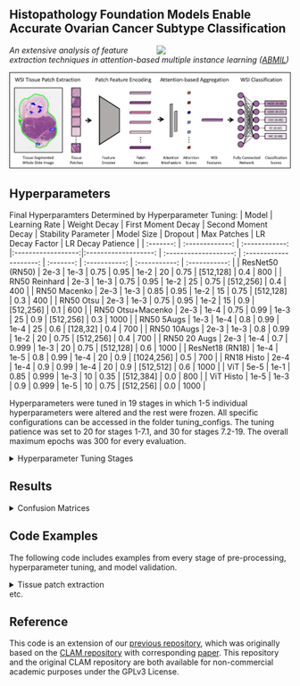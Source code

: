 ## Histopathology Foundation Models Enable Accurate Ovarian Cancer Subtype Classification
<img src="CISTIB logo.png" align="right" width="240"/>

*An extensive analysis of feature extraction techniques in attention-based multiple instance learning ([ABMIL](https://proceedings.mlr.press/v80/ilse18a.html?ref=https://githubhelp.com))* 


<img src="ABMILpipelineUpdate-min.png" align="centre" width="900"/>

## Hyperparameters
Final Hyperparamters Determined by Hyperparameter Tuning: 
| Model | Learning Rate | Weight Decay | First Moment Decay | Second Moment Decay | Stability Parameter | Model Size | Dropout | Max Patches | LR Decay Factor | LR Decay Patience | 
| :-------: | :-------------: | :------------: |:------------------:|:-------------------: | :-------------------: | :--------------------: | :-------: | :-----------: | :-----------: | :-----------: |
| ResNet50 (RN50) | 2e-3 | 1e-3 | 0.75 | 0.95 | 1e-2 | 20 | 0.75 | [512,128] | 0.4 | 800 | 
| RN50 Reinhard  | 2e-3 | 1e-3 | 0.75 | 0.95 | 1e-2 | 25 | 0.75 | [512,256] | 0.4 | 400 | 
| RN50 Macenko | 2e-3 | 1e-3 | 0.85 | 0.95 | 1e-2 | 15 | 0.75 | [512,128] | 0.3 | 400 | 
| RN50 Otsu | 2e-3 | 1e-3 | 0.75 | 0.95 | 1e-2 | 15 | 0.9 | [512,256] | 0.1 | 600 | 
| RN50 Otsu+Macenko | 2e-3 | 1e-4 | 0.75 | 0.99 | 1e-3 | 25 |  0.9 | [512,256] | 0.3 | 1000 | 
| RN50 5Augs | 1e-3 | 1e-4 | 0.8 | 0.99 | 1e-4 | 25 | 0.6 | [128,32] | 0.4 | 700 | 
| RN50 10Augs | 2e-3 | 1e-3 | 0.8 | 0.99 | 1e-2 | 20 | 0.75 | [512,256] | 0.4 | 700 | 
| RN50 20 Augs | 2e-3 | 1e-4 | 0.7 | 0.999 | 1e-3 | 20 | 0.75 | [512,128] | 0.6 | 1000 | 
| ResNet18 (RN18) | 1e-4 | 1e-5 | 0.8 | 0.99 | 1e-4 | 20 | 0.9 | [1024,256] | 0.5 | 700 | 
| RN18 Histo | 2e-4 | 1e-4 | 0.9 | 0.99 | 1e-4 | 20 | 0.9 | [512,512] | 0.6 | 1000 | 
| ViT | 5e-5 | 1e-1 | 0.85 | 0.999 | 1e-3 | 10 | 0.35 | [512,384] | 0.0 | 800 | 
| ViT Histo | 1e-5 | 1e-3 | 0.9 | 0.999 | 1e-5 | 10 | 0.75 | [512,256] | 0.0 | 1000 | 



Hyperparameters were tuned in 19 stages in which 1-5 individual hyperparameters were altered and the rest were frozen. All specific configurations can be accessed in the folder tuning_configs. The tuning patience was set to 20 for stages 1-7.1, and 30 for stages 7.2-19. The overall maximum epochs was 300 for every evaluation.

<details>
<summary>
Hyperparameter Tuning Stages
</summary>
An issue with unstable random seeds effected some early experiments, but this was resolved before tuning stage 11 for each model. Models which were not effected by this were not subject to tuning stages 11 and 12, which repeated previous models using fixed random seeds.

- Stage 1: Learning Rate, Model Size
- Stage 2: Dropout, Max Patches
- Stage 3: First Moment Decay, Second Moment Decay
- Stage 4: Weight Decay, Learning Rate
- Stage 5: First Moment Decay, Stability Parameter
- Stage 6: Model Size, Max Patches
- Stage 7: LR Decay Factor, LR Decay Patience
- Stage 8: Learning Rate, Dropout
- Stage 9: Model Size
- Stage 10: Learning Rate, Model Size, LR Decay Patience
- Stage 11: Repeat of stage 10 with fixed random seeds
- Stage 12: Repeat of best from first 9 stages with fixed random seeds
- Stage 13: Dropout, Max Patches
- Stage 14: LR Decay Factor, LR Decay Patience
- Stage 15: Learning Rate, Model Size
- Stage 16: Max Patches, Weight Decay
- Stage 17: Model Size
- Stage 18: First Moment Decay, Second Moment Decay
- Stage 19: Learning Rate, First Moment Decay, Model Size, Dropout, Max Patches  


</details>

## Results


<details>
<summary>
Confusion Matrices
</summary>


<details>
<summary>
ResNet50 Baseline Cross-Validation
</summary>

|  | HGSC | LGSC |  CCC | EC | MC |
| :----------: | :----------: | :----------: | :----------: | :----------: | :----------: |
| HGSC | **1175** | 19 | 25 | 37 | 10 |
| LGSC | 62 | **22** | 2 | 4 | 2 |
| CCC | 60 | 4 | **120** | 6 | 8 |
| EC | 48 | 4 | 1 | **131** | 25 |
| MC | 8 | 0 | 6 | 40 | **45** |

class 0 precision: 0.86844 recall: 0.92812 f1: 0.89729

class 1 precision: 0.44898 recall: 0.23913 f1: 0.31206

class 2 precision: 0.77922 recall: 0.60606 f1: 0.68182

class 3 precision: 0.60092 recall: 0.62679 f1: 0.61358

class 4 precision: 0.50000 recall: 0.45455 f1: 0.47619

</details>

<details>
<summary>
ResNet50 Baseline Hold-out Testing
</summary>

|  | HGSC | LGSC |  CCC | EC | MC |
| :----------: | :----------: | :----------: | :----------: | :----------: | :----------: |
| HGSC | **20** | 0 | 0 | 0 | 0 |
| LGSC | 6 | **6** | 0 | 4 | 4 |
| CCC | 9 | 2 | **8** | 1 | 0 |
| EC | 3 | 0 | 0 | **17** | 0 |
| MC | 3 | 0 | 2 | 0 | **15** |

class 0 precision: 0.48780 recall: 1.00000 f1: 0.65574

class 1 precision: 0.75000 recall: 0.30000 f1: 0.42857

class 2 precision: 0.80000 recall: 0.40000 f1: 0.53333

class 3 precision: 0.77273 recall: 0.85000 f1: 0.80952

class 4 precision: 0.78947 recall: 0.75000 f1: 0.76923

</details>


<details>
<summary>
ResNet50 Baseline External Validation
</summary>

|  | HGSC | LGSC |  CCC | EC | MC |
| :----------: | :----------: | :----------: | :----------: | :----------: | :----------: |
| HGSC | **26** | 0 | 0 | 4 | 0 |
| LGSC | 7 | **2** | 0 | 0 | 0 |
| CCC | 2 | 1 | **17** | 0 | 0 |
| EC | 2 | 0 | 0 | **9** | 0 |
| MC | 0 | 0 | 0 | 3 | **7** |

class 0 precision: 0.70270 recall: 0.86667 f1: 0.77612

class 1 precision: 0.66667 recall: 0.22222 f1: 0.33333

class 2 precision: 1.00000 recall: 0.85000 f1: 0.91892

class 3 precision: 0.56250 recall: 0.81818 f1: 0.66667

class 4 precision: 1.00000 recall: 0.70000 f1: 0.82353

</details>

<details>
<summary>
ResNet50 Reinhard Normalised Cross-Validation
</summary>

|  | HGSC | LGSC |  CCC | EC | MC |
| :----------: | :----------: | :----------: | :----------: | :----------: | :----------: |
| HGSC | **1158** | 8 | 60 | 25 | 15 |
| LGSC | 70 | **13** | 5 | 1 | 3 |
| CCC | 56 | 5 | **126** | 0 | 11 |
| EC | 54 | 8 | 3 | **89** | 55 |
| MC | 11 | 0 | 8 | 36 | **44** |



</details>

<details>
<summary>
ResNet50 Reinhard Normalised Hold-out Testing
</summary>

|  | HGSC | LGSC |  CCC | EC | MC |
| :----------: | :----------: | :----------: | :----------: | :----------: | :----------: |
| HGSC | **20** | 0 | 0 | 0 | 0 |
| LGSC | 7 | **6** | 0 | 3 | 4 |
| CCC | 9 | 1 | **10** | 0 | 0 |
| EC | 5 | 1 | 0 | **13** | 1 |
| MC | 2 | 0 | 2 | 0 | **16** |


</details>


<details>
<summary>
ResNet50 Reinhard Normalised External Validation
</summary>

|  | HGSC | LGSC |  CCC | EC | MC |
| :----------: | :----------: | :----------: | :----------: | :----------: | :----------: |
| HGSC | **25** | 0 | 2 | 3 | 0 |
| LGSC | 4 | **4** | 1 | 0 | 0 |
| CCC | 3 | 1 | **16** | 0 | 0 |
| EC | 1 | 0 | 0 | **10** | 0 |
| MC | 0 | 0 | 0 | 2 | **8** |

class 0 precision: 0.75758 recall: 0.83333 f1: 0.79365

class 1 precision: 0.80000 recall: 0.44444 f1: 0.57143

class 2 precision: 0.84211 recall: 0.80000 f1: 0.82051

class 3 precision: 0.66667 recall: 0.90909 f1: 0.76923

class 4 precision: 1.00000 recall: 0.80000 f1: 0.88889

</details>

<details>
<summary>
ResNet50 Macenko Normalised Cross-Validation
</summary>

|  | HGSC | LGSC |  CCC | EC | MC |
| :----------: | :----------: | :----------: | :----------: | :----------: | :----------: |
| HGSC | **1154** | 23 | 50 | 33 | 6 |
| LGSC | 55 | **31** | 1 | 3 | 2 |
| CCC | 68 | 3 | **120** | 1 | 6 |
| EC | 48 | 9 | 1 | **130** | 21 |
| MC | 9 | 1 | 7 | 41 | **41** |

class 0 precision: 0.86507 recall: 0.91153 f1: 0.88769

class 1 precision: 0.46269 recall: 0.33696 f1: 0.38994

class 2 precision: 0.67039 recall: 0.60606 f1: 0.63660

class 3 precision: 0.62500 recall: 0.62201 f1: 0.62350

class 4 precision: 0.53947 recall: 0.41414 f1: 0.46857

</details>

<details>
<summary>
ResNet50 Macenko Normalised Hold-out Testing
</summary>

|  | HGSC | LGSC |  CCC | EC | MC |
| :----------: | :----------: | :----------: | :----------: | :----------: | :----------: |
| HGSC | **20** | 0 | 0 | 0 | 0 |
| LGSC | 7 | **7** | 0 | 4 | 2 |
| CCC | 10 | 1 | **9** | 0 | 0 |
| EC | 4 | 2 | 0 | **14** | 0 |
| MC | 5 | 0 | 2 | 0 | **13** |

class 0 precision: 0.43478 recall: 1.00000 f1: 0.60606

class 1 precision: 0.70000 recall: 0.35000 f1: 0.46667

class 2 precision: 0.81818 recall: 0.45000 f1: 0.58065

class 3 precision: 0.77778 recall: 0.70000 f1: 0.73684

class 4 precision: 0.86667 recall: 0.65000 f1: 0.74286

</details>


<details>
<summary>
ResNet50 Macenko Normalised External Validation
</summary>

|  | HGSC | LGSC |  CCC | EC | MC |
| :----------: | :----------: | :----------: | :----------: | :----------: | :----------: |
| HGSC | **29** | 0 | 0 | 1 | 0 |
| LGSC | 6 | **3** | 0 | 0 | 0 |
| CCC | 2 | 2 | **16** | 0 | 0 |
| EC | 2 | 0 | 0 | **8** | 1 |
| MC | 0 | 0 | 0 | 1 | **9** |

class 0 precision: 0.74359 recall: 0.96667 f1: 0.84058

class 1 precision: 0.60000 recall: 0.33333 f1: 0.42857

class 2 precision: 1.00000 recall: 0.80000 f1: 0.88889

class 3 precision: 0.80000 recall: 0.72727 f1: 0.76190

class 4 precision: 0.90000 recall: 0.90000 f1: 0.90000

</details>


<details>
<summary>
ResNet50 Otsu Thresholding Cross-Validation
</summary>

|  | HGSC | LGSC |  CCC | EC | MC |
| :----------: | :----------: | :----------: | :----------: | :----------: | :----------: |
| HGSC | **1169** | 28 | 23 | 34 | 12 |
| LGSC | 62 | **25** | 1 | 2 | 2 |
| CCC | 73 | 4 | **113** | 3 | 5 |
| EC | 55 | 2 | 5 | **116** | 31 |
| MC | 10 | 0 | 7 | 45 | **37** |

class 0 precision: 0.85391 recall: 0.92338 f1: 0.88729

class 1 precision: 0.42373 recall: 0.27174 f1: 0.33113

class 2 precision: 0.75839 recall: 0.57071 f1: 0.65130

class 3 precision: 0.58000 recall: 0.55502 f1: 0.56724

class 4 precision: 0.42529 recall: 0.37374 f1: 0.39785

</details>

<details>
<summary>
ResNet50 Otsu Thresholding Hold-out Testing
</summary>

|  | HGSC | LGSC |  CCC | EC | MC |
| :----------: | :----------: | :----------: | :----------: | :----------: | :----------: |
| HGSC | **20** | 0 | 0 | 0 | 0 |
| LGSC | 6 | **9** | 0 | 3 | 2 |
| CCC | 10 | 3 | **7** | 0 | 0 |
| EC | 3 | 1 | 0 | **16** | 0 |
| MC | 5 | 0 | 2 | 0 | **13** |

class 0 precision: 0.45455 recall: 1.00000 f1: 0.62500

class 1 precision: 0.69231 recall: 0.45000 f1: 0.54545

class 2 precision: 0.77778 recall: 0.35000 f1: 0.48276

class 3 precision: 0.84211 recall: 0.80000 f1: 0.82051

class 4 precision: 0.86667 recall: 0.65000 f1: 0.74286


</details>


<details>
<summary>
ResNet50 Otsu Thresholding External Validation
</summary>

|  | HGSC | LGSC |  CCC | EC | MC |
| :----------: | :----------: | :----------: | :----------: | :----------: | :----------: |
| HGSC | **30** | 0 | 0 | 0 | 0 |
| LGSC | 5 | **4** | 0 | 0 | 0 |
| CCC | 3 | 1 | **16** | 0 | 0 |
| EC | 2 | 0 | 0 | **9** | 0 |
| MC | 0 | 0 | 0 | 2 | **8** |

class 0 precision: 0.75000 recall: 1.00000 f1: 0.85714

class 1 precision: 0.80000 recall: 0.44444 f1: 0.57143

class 2 precision: 1.00000 recall: 0.80000 f1: 0.88889

class 3 precision: 0.81818 recall: 0.81818 f1: 0.81818

class 4 precision: 1.00000 recall: 0.80000 f1: 0.88889

</details>



<details>
<summary>
ResNet50 Otsu+Macenko Cross-Validation
</summary>

|  | HGSC | LGSC |  CCC | EC | MC |
| :----------: | :----------: | :----------: | :----------: | :----------: | :----------: |
| HGSC | **1163** | 34 | 33 | 32 | 4 |
| LGSC | 54 | **29** | 6 | 2 | 1 |
| CCC | 69 | 3 | **118** | 3 | 5 |
| EC | 50 | 6 | 2 | **127** | 24 |
| MC | 12 | 1 | 3 | 37 | **46** |

class 0 precision: 0.86276 recall: 0.91864 f1: 0.88982

class 1 precision: 0.39726 recall: 0.31522 f1: 0.35152

class 2 precision: 0.72840 recall: 0.59596 f1: 0.65556

class 3 precision: 0.63184 recall: 0.60766 f1: 0.61951

class 4 precision: 0.57500 recall: 0.46465 f1: 0.51397

</details>

<details>
<summary>
ResNet50 Otsu+Macenko Hold-out Testing
</summary>

|  | HGSC | LGSC |  CCC | EC | MC |
| :----------: | :----------: | :----------: | :----------: | :----------: | :----------: |
| HGSC | **20** | 0 | 0 | 0 | 0 |
| LGSC | 8 | **7** | 0 | 3 | 2 |
| CCC | 9 | 2 | **9** | 0 | 0 |
| EC | 4 | 2 | 0 | **14** | 0 |
| MC | 7 | 0 | 2 | 2 | **9** |

class 0 precision: 0.41667 recall: 1.00000 f1: 0.58824

class 1 precision: 0.63636 recall: 0.35000 f1: 0.45161

class 2 precision: 0.81818 recall: 0.45000 f1: 0.58065

class 3 precision: 0.73684 recall: 0.70000 f1: 0.71795

class 4 precision: 0.81818 recall: 0.45000 f1: 0.58065

</details>


<details>
<summary>
ResNet50 Otsu+Macenko External Validation
</summary>

|  | HGSC | LGSC |  CCC | EC | MC |
| :----------: | :----------: | :----------: | :----------: | :----------: | :----------: |
| HGSC | **29** | 0 | 0 | 1 | 0 |
| LGSC | 5 | **4** | 0 | 0 | 0 |
| CCC | 2 | 0 | **18** | 0 | 0 |
| EC | 2 | 0 | 0 | **9** | 0 |
| MC | 1 | 0 | 0 | 0 | **9** |

class 0 precision: 0.74359 recall: 0.96667 f1: 0.84058

class 1 precision: 1.00000 recall: 0.44444 f1: 0.61538

class 2 precision: 1.00000 recall: 0.90000 f1: 0.94737

class 3 precision: 0.90000 recall: 0.81818 f1: 0.85714

class 4 precision: 1.00000 recall: 0.90000 f1: 0.94737

</details>


<details>
<summary>
ResNet50 5Augs Cross-Validation
</summary>

|  | HGSC | LGSC |  CCC | EC | MC |
| :----------: | :----------: | :----------: | :----------: | :----------: | :----------: |
| HGSC | **1144** | 41 | 23 | 51 | 7 |
| LGSC | 56 | **29** | 4 | 2 | 1 |
| CCC | 67 | 6 | **116** | 2 | 7 |
| EC | 53 | 6 | 0 | **121** | 29 |
| MC | 12 | 0 | 4 | 35 | **48** |


</details>

<details>
<summary>
ResNet50 5Augs Hold-out Testing
</summary>

|  | HGSC | LGSC |  CCC | EC | MC |
| :----------: | :----------: | :----------: | :----------: | :----------: | :----------: |
| HGSC | **20** | 0 | 0 | 0 | 0 |
| LGSC | 6 | **7** | 1 | 4 | 2 |
| CCC | 10 | 3 | **7** | 0 | 0 |
| EC | 4 | 0 | 0 | **16** | 0 |
| MC | 3 | 0 | 2 | 0 | **15** |


</details>


<details>
<summary>
ResNet50 5Augs External Validation
</summary>

|  | HGSC | LGSC |  CCC | EC | MC |
| :----------: | :----------: | :----------: | :----------: | :----------: | :----------: |
| HGSC | **28** | 0 | 0 | 2 | 0 |
| LGSC | 4 | **4** | 0 | 1 | 0 |
| CCC | 2 | 1 | **17** | 0 | 0 |
| EC | 2 | 0 | 0 | **9** | 0 |
| MC | 0 | 0 | 0 | 3 | **7** |

class 0 precision: 0.77778 recall: 0.93333 f1: 0.84848

class 1 precision: 0.80000 recall: 0.44444 f1: 0.57143

class 2 precision: 1.00000 recall: 0.85000 f1: 0.91892

class 3 precision: 0.60000 recall: 0.81818 f1: 0.69231

class 4 precision: 1.00000 recall: 0.70000 f1: 0.82353

</details>



<details>
<summary>
ResNet50 10Augs Cross-Validation
</summary>

|  | HGSC | LGSC |  CCC | EC | MC |
| :----------: | :----------: | :----------: | :----------: | :----------: | :----------: |
| HGSC | **1164** | 29 | 25 | 42 | 6 |
| LGSC | 57 | **32** | 1 | 1 | 1 |
| CCC | 55 | 6 | **132** | 5 | 0 |
| EC | 47 | 6 | 1 | **131** | 24 |
| MC | 10 | 0 | 7 | 43 | **39** |

class 0 precision: 0.87322 recall: 0.91943 f1: 0.89573

class 1 precision: 0.43836 recall: 0.34783 f1: 0.38788

class 2 precision: 0.79518 recall: 0.66667 f1: 0.72527

class 3 precision: 0.59009 recall: 0.62679 f1: 0.60789

class 4 precision: 0.55714 recall: 0.39394 f1: 0.46154

</details>

<details>
<summary>
ResNet50 10Augs Hold-out Testing
</summary>

|  | HGSC | LGSC |  CCC | EC | MC |
| :----------: | :----------: | :----------: | :----------: | :----------: | :----------: |
| HGSC | **19** | 0 | 0 | 1 | 0 |
| LGSC | 6 | **7** | 0 | 4 | 3 |
| CCC | 11 | 3 | **6** | 0 | 0 |
| EC | 4 | 0 | 0 | **16** | 0 |
| MC | 2 | 0 | 2 | 0 | **16** |

class 0 precision: 0.45238 recall: 0.95000 f1: 0.61290

class 1 precision: 0.70000 recall: 0.35000 f1: 0.46667

class 2 precision: 0.75000 recall: 0.30000 f1: 0.42857

class 3 precision: 0.76190 recall: 0.80000 f1: 0.78049

class 4 precision: 0.84211 recall: 0.80000 f1: 0.82051

</details>


<details>
<summary>
ResNet50 10Augs External Validation
</summary>

|  | HGSC | LGSC |  CCC | EC | MC |
| :----------: | :----------: | :----------: | :----------: | :----------: | :----------: |
| HGSC | **28** | 0 | 0 | 2 | 0 |
| LGSC | 4 | **5** | 0 | 0 | 0 |
| CCC | 2 | 2 | **16** | 0 | 0 |
| EC | 1 | 1 | 0 | **9** | 0 |
| MC | 0 | 0 | 0 | 3 | **7** |

class 0 precision: 0.80000 recall: 0.93333 f1: 0.86154

class 1 precision: 0.62500 recall: 0.55556 f1: 0.58824

class 2 precision: 1.00000 recall: 0.80000 f1: 0.88889

class 3 precision: 0.64286 recall: 0.81818 f1: 0.72000

class 4 precision: 1.00000 recall: 0.70000 f1: 0.82353

</details>


<details>
<summary>
ResNet50 20Augs Cross-Validation
</summary>

|  | HGSC | LGSC |  CCC | EC | MC |
| :----------: | :----------: | :----------: | :----------: | :----------: | :----------: |
| HGSC | **1125** | 48 | 50 | 40 | 3 |
| LGSC | 53 | **31** | 4 | 2 | 2 |
| CCC | 51 | 10 | **127** | 3 | 7 |
| EC | 46 | 3 | 1 | **126** | 33 |
| MC | 10 | 0 | 5 | 36 | **48** |

class 0 precision: 0.87549 recall: 0.88863 f1: 0.88201

class 1 precision: 0.33696 recall: 0.33696 f1: 0.33696

class 2 precision: 0.67914 recall: 0.64141 f1: 0.65974

class 3 precision: 0.60870 recall: 0.60287 f1: 0.60577

class 4 precision: 0.51613 recall: 0.48485 f1: 0.50000

</details>

<details>
<summary>
ResNet50 20Augs Hold-out Testing
</summary>

|  | HGSC | LGSC |  CCC | EC | MC |
| :----------: | :----------: | :----------: | :----------: | :----------: | :----------: |
| HGSC | **19** | 0 | 0 | 1 | 0 |
| LGSC | 6 | **6** | 1 | 4 | 3 |
| CCC | 6 | 2 | **11** | 1 | 0 |
| EC | 4 | 0 | 0 | **16** | 0 |
| MC | 1 | 0 | 3 | 0 | **16** |

class 0 precision: 0.52778 recall: 0.95000 f1: 0.67857

class 1 precision: 0.75000 recall: 0.30000 f1: 0.42857

class 2 precision: 0.73333 recall: 0.55000 f1: 0.62857

class 3 precision: 0.72727 recall: 0.80000 f1: 0.76190

class 4 precision: 0.84211 recall: 0.80000 f1: 0.82051

</details>


<details>
<summary>
ResNet50 20Augs External Validation
</summary>

|  | HGSC | LGSC |  CCC | EC | MC |
| :----------: | :----------: | :----------: | :----------: | :----------: | :----------: |
| HGSC | **26** | 1 | 1 | 2 | 0 |
| LGSC | 3 | **6** | 0 | 0 | 0 |
| CCC | 2 | 1 | **17** | 0 | 0 |
| EC | 2 | 0 | 0 | **9** | 0 |
| MC | 0 | 0 | 0 | 2 | **8** |

class 0 precision: 0.78788 recall: 0.86667 f1: 0.82540

class 1 precision: 0.75000 recall: 0.66667 f1: 0.70588

class 2 precision: 0.94444 recall: 0.85000 f1: 0.89474

class 3 precision: 0.69231 recall: 0.81818 f1: 0.75000

class 4 precision: 1.00000 recall: 0.80000 f1: 0.88889

</details>

<details>
<summary>
ResNet18 Baseline Cross-Validation
</summary>

|  | HGSC | LGSC |  CCC | EC | MC |
| :----------: | :----------: | :----------: | :----------: | :----------: | :----------: |
| HGSC | **1179** | 37 | 32 | 12 | 6 |
| LGSC | 55 | **32** | 4 | 0 | 1 |
| CCC | 57 | 2 | **137** | 1 | 1 |
| EC | 56 | 7 | 10 | **98** | 38 |
| MC | 18 | 1 | 5 | 39 | **36** |

class 0 precision: 0.86374 recall: 0.93128 f1: 0.89624

class 1 precision: 0.40506 recall: 0.34783 f1: 0.37427

class 2 precision: 0.72872 recall: 0.69192 f1: 0.70984

class 3 precision: 0.65333 recall: 0.46890 f1: 0.54596

class 4 precision: 0.43902 recall: 0.36364 f1: 0.39779

</details>

<details>
<summary>
ResNet18 Baseline Hold-out Testing
</summary>

|  | HGSC | LGSC |  CCC | EC | MC |
| :----------: | :----------: | :----------: | :----------: | :----------: | :----------: |
| HGSC | **20** | 0 | 0 | 0 | 0 |
| LGSC | 6 | **8** | 0 | 2 | 4 |
| CCC | 9 | 3 | **8** | 0 | 0 |
| EC | 6 | 1 | 0 | **13** | 0 |
| MC | 3 | 0 | 2 | 0 | **15** |

class 0 precision: 0.45455 recall: 1.00000 f1: 0.62500

class 1 precision: 0.66667 recall: 0.40000 f1: 0.50000

class 2 precision: 0.80000 recall: 0.40000 f1: 0.53333

class 3 precision: 0.86667 recall: 0.65000 f1: 0.74286

class 4 precision: 0.78947 recall: 0.75000 f1: 0.76923

</details>


<details>
<summary>
ResNet18 Baseline External Validation
</summary>

|  | HGSC | LGSC |  CCC | EC | MC |
| :----------: | :----------: | :----------: | :----------: | :----------: | :----------: |
| HGSC | **28** | 0 | 0 | 2 | 0 |
| LGSC | 5 | **4** | 0 | 0 | 0 |
| CCC | 2 | 1 | **17** | 0 | 0 |
| EC | 2 | 0 | 0 | **9** | 0 |
| MC | 0 | 0 | 0 | 1 | **9** |

class 0 precision: 0.75676 recall: 0.93333 f1: 0.83582

class 1 precision: 0.80000 recall: 0.44444 f1: 0.57143

class 2 precision: 1.00000 recall: 0.85000 f1: 0.91892

class 3 precision: 0.75000 recall: 0.81818 f1: 0.78261

class 4 precision: 1.00000 recall: 0.90000 f1: 0.94737

</details>


<details>
<summary>
ResNet18 Histo Cross-Validation
</summary>

|  | HGSC | LGSC |  CCC | EC | MC |
| :----------: | :----------: | :----------: | :----------: | :----------: | :----------: |
| HGSC | **1165** | 26 | 29 | 43 | 3 |
| LGSC | 54 | **27** | 8 | 1 | 2 |
| CCC | 56 | 3 | **136** | 1 | 2 |
| EC | 56 | 5 | 1 | **121** | 26 |
| MC | 10 | 2 | 7 | 33 | **47** |

class 0 precision: 0.86875 recall: 0.92022 f1: 0.89375

class 1 precision: 0.42857 recall: 0.29348 f1: 0.34839

class 2 precision: 0.75138 recall: 0.68687 f1: 0.71768

class 3 precision: 0.60804 recall: 0.57895 f1: 0.59314

class 4 precision: 0.58750 recall: 0.47475 f1: 0.52514


</details>

<details>
<summary>
ResNet18 Histo Hold-out Testing
</summary>

|  | HGSC | LGSC |  CCC | EC | MC |
| :----------: | :----------: | :----------: | :----------: | :----------: | :----------: |
| HGSC | **19** | 0 | 0 | 1 | 0 |
| LGSC | 9 | **2** | 2 | 4 | 3 |
| CCC | 5 | 1 | **14** | 0 | 0 |
| EC | 6 | 1 | 0 | **13** | 0 |
| MC | 3 | 0 | 0 | 0 | **17** |

class 0 precision: 0.45238 recall: 0.95000 f1: 0.61290

class 1 precision: 0.50000 recall: 0.10000 f1: 0.16667

class 2 precision: 0.87500 recall: 0.70000 f1: 0.77778

class 3 precision: 0.72222 recall: 0.65000 f1: 0.68421

class 4 precision: 0.85000 recall: 0.85000 f1: 0.85000

</details>


<details>
<summary>
ResNet18 Histo External Validation
</summary>

|  | HGSC | LGSC |  CCC | EC | MC |
| :----------: | :----------: | :----------: | :----------: | :----------: | :----------: |
| HGSC | **22** | 0 | 0 | 8 | 0 |
| LGSC | 5 | **4** | 0 | 0 | 0 |
| CCC | 4 | 2 | **14** | 0 | 0 |
| EC | 1 | 0 | 0 | **6** | 4 |
| MC | 0 | 0 | 0 | 1 | **9** |

class 0 precision: 0.68750 recall: 0.73333 f1: 0.70968

class 1 precision: 0.66667 recall: 0.44444 f1: 0.53333

class 2 precision: 1.00000 recall: 0.70000 f1: 0.82353

class 3 precision: 0.40000 recall: 0.54545 f1: 0.46154

class 4 precision: 0.69231 recall: 0.90000 f1: 0.78261


</details>





<details>
<summary>
ViT-L Baseline Cross-validation
</summary>

|  | HGSC | LGSC |  CCC | EC | MC |
| :----------: | :----------: | :----------: | :----------: | :----------: | :----------: |
| HGSC | **1149** | 53 | 27 | 29 | 8 |
| LGSC | 44 | **37** | 4 | 2 | 5 |
| CCC | 51 | 5 | **135** | 1 | 6 |
| EC | 44 | 5 | 0 | **120** | 40 |
| MC | 3 | 1 | 4 | 35 | **56** |


class 0 precision: 0.89001 recall: 0.90758 f1: 0.89871

class 1 precision: 0.36634 recall: 0.40217 f1: 0.38342

class 2 precision: 0.79412 recall: 0.68182 f1: 0.73370

class 3 precision: 0.64171 recall: 0.57416 f1: 0.60606

class 4 precision: 0.48696 recall: 0.56566 f1: 0.52336

</details>


<details>
<summary>
ViT-L Baseline Hold-out Testing
</summary>

|  | HGSC | LGSC |  CCC | EC | MC |
| :----------: | :----------: | :----------: | :----------: | :----------: | :----------: |
| HGSC | **10** | 0 | 0 | 0 | 0 |
| LGSC | 1 | **10** | 2 | 5 | 2 |
| CCC | 5 | 1 | **14** | 0 | 0 |
| EC | 2 | 0 | 0 | **15** | 3 |
| MC | 1 | 0 | 2 | 0 | **17** |

class 0 precision: 0.68966 recall: 1.00000 f1: 0.81633

class 1 precision: 0.90909 recall: 0.50000 f1: 0.64516

class 2 precision: 0.77778 recall: 0.70000 f1: 0.73684

class 3 precision: 0.75000 recall: 0.75000 f1: 0.75000

class 4 precision: 0.77273 recall: 0.85000 f1: 0.80952

</details>


<details>
<summary>
ViT-L Baseline External Validation
</summary>

|  | HGSC | LGSC |  CCC | EC | MC |
| :----------: | :----------: | :----------: | :----------: | :----------: | :----------: |
| HGSC | **28** | 0 | 1 | 1 | 0 |
| LGSC | 4 | **3** | 1 | 1 | 0 |
| CCC | 1 | 0 | **19** | 0 | 0 |
| EC | 2 | 0 | 0 | **9** | 0 |
| MC | 0 | 0 | 0 | 0 | **10** |


class 0 precision: 0.80000 recall: 0.93333 f1: 0.86154

class 1 precision: 1.00000 recall: 0.33333 f1: 0.50000

class 2 precision: 0.90476 recall: 0.95000 f1: 0.92683

class 3 precision: 0.81818 recall: 0.81818 f1: 0.81818

class 4 precision: 1.00000 recall: 1.00000 f1: 1.00000


</details>


  
<details>
<summary>
ViT-L Histo (UNI) Cross-validation
</summary>

|  | HGSC | LGSC |  CCC | EC | MC |
| :----------: | :----------: | :----------: | :----------: | :----------: | :----------: |
| HGSC | **1165** | 46 | 28 | 25 | 2 |
| LGSC | 39 | **43** | 7 | 3 | 0 |
| CCC | 29 | 10 | **154** | 3 | 2 |
| EC | 21 | 4 | 2 | **173** | 9 |
| MC | 1 | 0 | 4 | 28 | **66** |

class 0 precision: 0.92829 recall: 0.92022 f1: 0.92424

class 1 precision: 0.41748 recall: 0.46739 f1: 0.44103

class 2 precision: 0.78974 recall: 0.77778 f1: 0.78372

class 3 precision: 0.74569 recall: 0.82775 f1: 0.78458

class 4 precision: 0.83544 recall: 0.66667 f1: 0.74157

</details>


<details>
<summary>
ViT-L Histo (UNI) Hold-out Testing
</summary>

|  | HGSC | LGSC |  CCC | EC | MC |
| :----------: | :----------: | :----------: | :----------: | :----------: | :----------: |
| HGSC | **18** | 0 | 0 | 2 | 0 |
| LGSC | 0 | **14** | 2 | 2 | 2 |
| CCC | 3 | 0 | **17** | 0 | 0 |
| EC | 1 | 0 | 0 | **19** | 0 |
| MC | 0 | 0 | 0 | 0 | **20** |

class 0 precision: 0.81818 recall: 0.90000 f1: 0.85714

class 1 precision: 1.00000 recall: 0.70000 f1: 0.82353

class 2 precision: 0.89474 recall: 0.85000 f1: 0.87179

class 3 precision: 0.82609 recall: 0.95000 f1: 0.88372

class 4 precision: 0.90909 recall: 1.00000 f1: 0.95238


</details>


<details>
<summary>
ViT-L Histo (UNI) External Validation
</summary>


|  | HGSC | LGSC |  CCC | EC | MC |
| :----------: | :----------: | :----------: | :----------: | :----------: | :----------: |
| HGSC | **27** | 0 | 1 | 2 | 0 |
| LGSC | 0 | **9** | 0 | 0 | 0 |
| CCC | 0 | 1 | **19** | 0 | 0 |
| EC | 0 | 0 | 0 | **10** | 1 |
| MC | 0 | 0 | 0 | 1 | **9** |

class 0 precision: 1.00000 recall: 0.90000 f1: 0.94737

class 1 precision: 0.90000 recall: 1.00000 f1: 0.94737

class 2 precision: 0.95000 recall: 0.95000 f1: 0.95000

class 3 precision: 0.76923 recall: 0.90909 f1: 0.83333

class 4 precision: 0.90000 recall: 0.90000 f1: 0.90000

</details>

</details>

## Code Examples
The following code includes examples from every stage of pre-processing, hyperparameter tuning, and model validation.  

<details>
<summary>
Tissue patch extraction
</summary>
We segmented tissue using saturation thresholding and extracted non-overlapping tissue regions which corresponded to 256x256 pixel patches at 40x (e.g. 512x512 for 20x, 1024x1024 for 10x). At this stage all images are still at 40x magnification, and only the patch size is changing:
  
``` shell
## 40x 256x256 patches for use in 40x experiments
python create_patches_fp.py --source "/mnt/data/Katie_WSI/edrive" --save_dir "/mnt/results/patches/ovarian_leeds_mag40x_patch256_DGX_fp" --patch_size 256 --step_size 256 --seg --patch --stitch 	
## 40x 8192x8192 patches for use in 1.25x experiments
python create_patches_fp.py --source "/mnt/data/Katie_WSI/edrive" --save_dir "/mnt/results/patches/ovarian_leeds_mag40x_patch8192_DGX_fp" --patch_size 8192 --step_size 8192 --seg --patch --stitch 	
``` 
</details>
etc.


## Reference
This code is an extension of our [previous repository](https://github.com/scjjb/DRAS-MIL), which was originally based on the [CLAM repository](https://github.com/mahmoodlab/CLAM) with corresponding [paper](https://www.nature.com/articles/s41551-020-00682-w). This repository and the original CLAM repository are both available for non-commercial academic purposes under the GPLv3 License.
